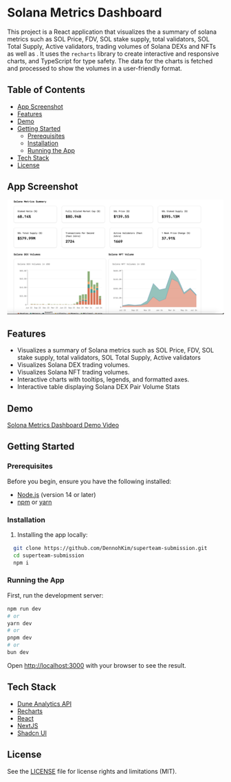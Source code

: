 
# Solana Metrics Dashboard

This project is a React application that visualizes the a summary of solana metrics such as SOL Price, FDV, SOL stake supply, total validators, SOL Total Supply, Active validators, trading volumes of Solana DEXs and NFTs as well as . It uses the `recharts` library to create interactive and responsive charts, and TypeScript for type safety. The data for the charts is fetched and processed to show the volumes in a user-friendly format.

## Table of Contents

- [App Screenshot](#screenshot)
- [Features](#features)
- [Demo](#app-demo)
- [Getting Started](#getting-started)
  - [Prerequisites](#prerequisites)
  - [Installation](#installation)
  - [Running the App](#running-the-app)
- [Tech Stack](#tech-stack)
- [License](#license)

## App Screenshot
![Solana Metrics App Screenshot](./app_screenshot.png)


## Features

- Visualizes a summary of Solana metrics such as  SOL Price, FDV, SOL stake supply, total validators, SOL Total Supply, Active validators
- Visualizes Solana DEX trading volumes.
- Visualizes Solana NFT trading volumes.
- Interactive charts with tooltips, legends, and formatted axes.
- Interactive table displaying Solana DEX Pair Volume Stats 

## Demo

[Solona Metrics Dashboard Demo Video](https://share.vidyard.com/watch/naMcXT5MiVssMXfgX5xnJv?)


## Getting Started

### Prerequisites

Before you begin, ensure you have the following installed:

- [Node.js](https://nodejs.org/en/download/) (version 14 or later)
- [npm](https://www.npmjs.com/get-npm) or [yarn](https://yarnpkg.com/getting-started/install)

### Installation

1. Installing the app locally:

 ```bash
   git clone https://github.com/DennohKim/superteam-submission.git
   cd superteam-submission
   npm i
   ```


### Running the App 

First, run the development server:

```bash
npm run dev
# or
yarn dev
# or
pnpm dev
# or
bun dev
```

Open [http://localhost:3000](http://localhost:3000) with your browser to see the result.

## Tech Stack

- [Dune Analytics API](https://dune.com/product/api)
- [Recharts](https://recharts.org/)
- [React](https://react.dev/)
- [NextJS](https://nextjs.org/)
- [Shadcn UI](https://ui.shadcn.com/)


## License

See the [LICENSE](LICENSE.md) file for license rights and limitations (MIT).




